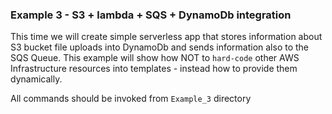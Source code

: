 ### Example 3 - S3 + lambda + SQS + DynamoDb integration

This time we will create simple serverless app that stores information about S3 bucket file uploads into DynamoDb and sends information also to the SQS Queue. This example will show how NOT to `hard-code` other AWS Infrastructure resources into templates - instead how to provide them dynamically. 

All commands should be invoked from `Example_3` directory

